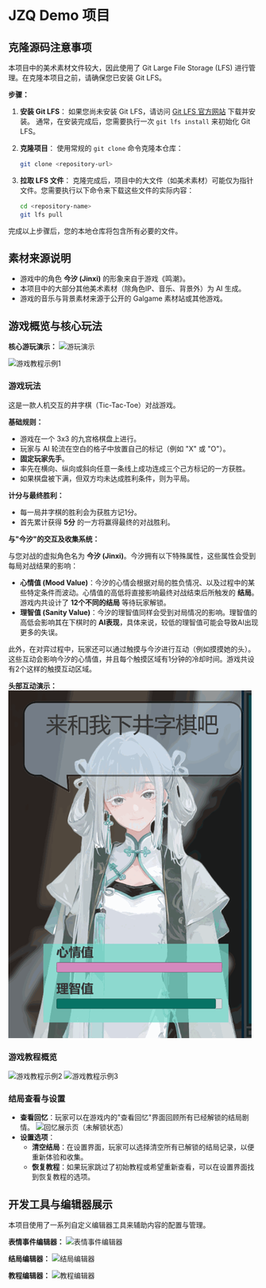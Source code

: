 # JZQ Demo 项目

## 克隆源码注意事项

本项目中的美术素材文件较大，因此使用了 Git Large File Storage (LFS) 进行管理。在克隆本项目之前，请确保您已安装 Git LFS。

**步骤：**

1.  **安装 Git LFS**：
    如果您尚未安装 Git LFS，请访问 [Git LFS 官方网站](https://git-lfs.github.com/) 下载并安装。
    通常，在安装完成后，您需要执行一次 `git lfs install` 来初始化 Git LFS。

2.  **克隆项目**：
    使用常规的 `git clone` 命令克隆本仓库：
    ```bash
    git clone <repository-url>
    ```

3.  **拉取 LFS 文件**：
    克隆完成后，项目中的大文件（如美术素材）可能仅为指针文件。您需要执行以下命令来下载这些文件的实际内容：
    ```bash
    cd <repository-name>
    git lfs pull
    ```

完成以上步骤后，您的本地仓库将包含所有必要的文件。

## 素材来源说明

*   游戏中的角色 **今汐 (Jinxi)** 的形象来自于游戏《鸣潮》。
*   本项目中的大部分其他美术素材（除角色IP、音乐、背景外）为 AI 生成。
*   游戏的音乐与背景素材来源于公开的 Galgame 素材站或其他游戏。

## 游戏概览与核心玩法

**核心游玩演示：**
![游玩演示](Assets/Resources/Image/演示素材/游玩演示.gif)

![游戏教程示例1](Assets/Resources/Image/演示素材/教程图1.png)

### 游戏玩法
这是一款人机交互的井字棋（Tic-Tac-Toe）对战游戏。

**基础规则：**

*   游戏在一个 3x3 的九宫格棋盘上进行。
*   玩家与 AI 轮流在空白的格子中放置自己的标记（例如 "X" 或 "O"）。
*   **固定玩家先手**。
*   率先在横向、纵向或斜向任意一条线上成功连成三个己方标记的一方获胜。
*   如果棋盘被下满，但双方均未达成胜利条件，则为平局。

**计分与最终胜利：**

*   每一局井字棋的胜利会为获胜方记1分。
*   首先累计获得 **5分** 的一方将赢得最终的对战胜利。

**与"今汐"的交互及收集系统：**

与您对战的虚拟角色名为 **今汐 (Jinxi)**。今汐拥有以下特殊属性，这些属性会受到每局对战结果的影响：

*   **心情值 (Mood Value)**：今汐的心情会根据对局的胜负情况、以及过程中的某些特定条件而波动。心情值的高低将直接影响最终对战结束后所触发的 **结局**。游戏内共设计了 **12个不同的结局** 等待玩家解锁。
*   **理智值 (Sanity Value)**：今汐的理智值同样会受到对局情况的影响。理智值的高低会影响其在下棋时的 **AI表现**，具体来说，较低的理智值可能会导致AI出现更多的失误。

此外，在对弈过程中，玩家还可以通过触摸与今汐进行互动（例如摸摸她的头）。这些互动会影响今汐的心情值，并且每个触摸区域有1分钟的冷却时间。游戏共设有2个这样的触摸互动区域。

**头部互动演示：**
![摸摸头演示](Assets/Resources/Image/演示素材/摸摸头演示.gif)

### 游戏教程概览

![游戏教程示例2](Assets/Resources/Image/演示素材/教程图2.png)
![游戏教程示例3](Assets/Resources/Image/演示素材/教程图3.png)

### 结局查看与设置
*   **查看回忆**：玩家可以在游戏内的"查看回忆"界面回顾所有已经解锁的结局剧情。
    ![回忆展示页（未解锁状态）](Assets/Resources/Image/演示素材/回忆展示页（未解锁）.png)
*   **设置选项**：
    *   **清空结局**：在设置界面，玩家可以选择清空所有已解锁的结局记录，以便重新体验和收集。
    *   **恢复教程**：如果玩家跳过了初始教程或希望重新查看，可以在设置界面找到恢复教程的选项。

## 开发工具与编辑器展示

本项目使用了一系列自定义编辑器工具来辅助内容的配置与管理。

**表情事件编辑器：**
![表情事件编辑器](Assets/Resources/Image/演示素材/表情事件编辑器.png)

**结局编辑器：**
![结局编辑器](Assets/Resources/Image/演示素材/结局编辑器.png)

**教程编辑器：**
![教程编辑器](Assets/Resources/Image/演示素材/教程编辑器.png) 